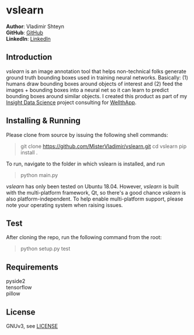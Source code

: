 vslearn
==================
**Author**: Vladimir Shteyn  
**GitHub**: [GitHub](https://github.com/mistervladimir)  
**LinkedIn**: [LinkedIn](https://www.linkedin.com/in/vladimir-shteyn/)  


Introduction
------------------
*vslearn* is an image annotation tool that helps non-technical folks generate ground truth bounding boxes used in training neural networks. Basically: (1) humans draw bounding boxes around objects of interest and (2) feed the images + bounding boxes into a neural net so it can learn to predict bounding boxes around similar objects. I created this product as part of my [Insight Data Science](https://www.insightdatascience.com/) project consulting for [WellthApp](https://wellthapp.com/home).


Installing & Running
------------------
Please clone from source by issuing the following shell commands:  
> git clone https://github.com/MisterVladimir/vslearn.git
> cd vslearn
> pip install .

To run, navigate to the folder in which vslearn is installed, and run  
> python main.py


*vslearn* has only been tested on Ubuntu 18.04. However, *vslearn* is built with the multi-platform framework, Qt, so there's a good chance *vslearn* is also platform-independent. To help enable multi-platform support, please note your operating system when raising issues.


Test
------------------
After cloning the repo, run the following command from the root:  
> python setup.py test


Requirements
------------------
pyside2  
tensorflow  
pillow  


License
------------------
GNUv3, see [LICENSE](https://github.com/MisterVladimir/vslearn/blob/master/LICENSE)
